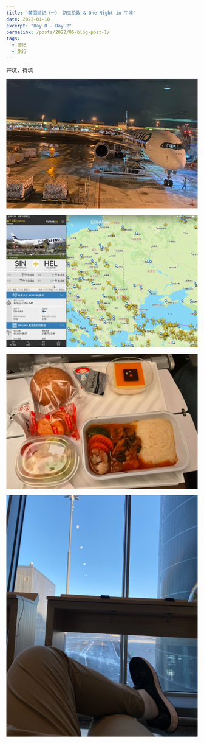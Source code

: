 ```yaml
---
title: '英国游记（一） 初见伦敦 & One Night in 牛津'
date: 2022-01-10
excerpt: "Day 0 - Day 2"
permalink: /posts/2022/06/blog-post-1/
tags:
  - 游记
  - 旅行
---
```


开坑，待填

![图0](/assets/images/london/london_day0_0.png)

![图1](/assets/images/london/london_day0_1.png)

![图2](/assets/images/london/london_day0_2.png)

![图3](/assets/images/london/london_day0_3.png)
